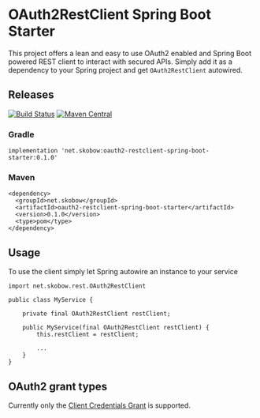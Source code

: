 # OAuth2RestClient Spring Boot Starter

This project offers a lean and easy to use OAuth2 enabled and Spring Boot powered REST client to interact with secured APIs.
Simply add it as a dependency to your Spring project and get `OAuth2RestClient` autowired.

## Releases
[![Build Status](https://dev.azure.com/SvenKobow/SvenKobow/_apis/build/status/skobow.oauth2-restclient-spring-boot-starter?branchName=develop)](https://dev.azure.com/SvenKobow/SvenKobow/_build/latest?definitionId=1?branchName=develop)
[![Maven Central](https://maven-badges.herokuapp.com/maven-central/net.skobow/oauth2-restclient-spring-boot-starter/badge.svg)](https://maven-badges-generator.herokuapp.com/maven-central/net.skobow/oauth2-restclient-spring-boot-starter)


### Gradle
    implementation 'net.skobow:oauth2-restclient-spring-boot-starter:0.1.0'
    
### Maven
    <dependency>
      <groupId>net.skobow</groupId>
      <artifactId>oauth2-restclient-spring-boot-starter</artifactId>
      <version>0.1.0</version>
      <type>pom</type>
    </dependency>

## Usage

To use the client simply let Spring autowire an instance to your service

    import net.skobow.rest.OAuth2RestClient
    
    public class MyService {
        
        private final OAuth2RestClient restClient;
        
        public MyService(final OAuth2RestClient restClient) {
            this.restClient = restClient;
            
            ...
        }
    }
    
## OAuth2 grant types

Currently only the [Client Credentials Grant](https://oauth.net/2/grant-types/client-credentials/) is supported.